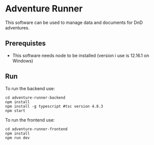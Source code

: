 # Adventure Runner

This software can be used to manage data and documents for DnD adventures.

## Prerequistes

* This software needs node to be installed (version i use is 12.16.1 on Windows)

## Run

To run the backend use:

```shell
cd adventure-runner-backend
npm install
npm install -g typescript #tsc version 4.8.3
npm start
```

To run the frontend use:

```shell
cd adventure-runner-frontend
npm install
npm run dev
```